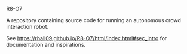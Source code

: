 R8-O7

A repository containing source code for running an autonomous crowd interaction robot.

See https://rhall09.github.io/R8-O7/html/index.html#sec_intro for documentation and inspirations.
